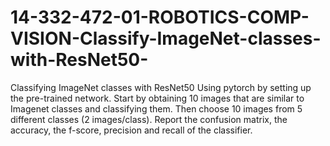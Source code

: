 # 14-332-472-01-ROBOTICS-COMP-VISION-Classify-ImageNet-classes-with-ResNet50-
Classifying ImageNet classes with ResNet50 Using pytorch by setting up the pre-trained network. Start by obtaining 10 images that are similar to Imagenet classes and classifying them. Then choose 10 images from 5 different classes (2 images/class). Report the confusion matrix, the accuracy, the f-score, precision and recall of the classifier.
